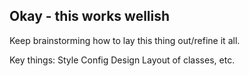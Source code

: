 ## Okay - this works wellish

Keep brainstorming how to lay this thing out/refine it all.

Key things:
    Style
    Config
    Design
    Layout of classes, etc.